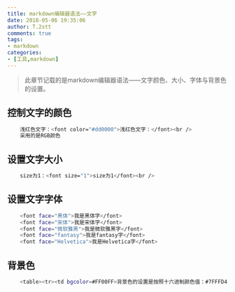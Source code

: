 ```yaml
---
title: markdown编辑器语法——文字
date: 2018-05-06 19:35:06
author: T.2stt
comments: true
tags:
- markdown
categories:
- [工具,markdown]
---
```


>此章节记载的是markdown编辑器语法——文字颜色、大小、字体与背景色的设置。

## 控制文字的颜色
``` bash
	浅红色文字：<font color="#dd0000">浅红色文字：</font><br /> 
	采用的是RGB颜色 
```
## 设置文字大小
``` bash
	size为1：<font size="1">size为1</font><br /> 
```
## 设置文字字体
``` bash
	<font face="黑体">我是黑体字</font>
	<font face="宋体">我是宋体字</font>
	<font face="微软雅黑">我是微软雅黑字</font>
	<font face="fantasy">我是fantasy字</font>
	<font face="Helvetica">我是Helvetica字</font>
```
## 背景色
``` bash
	<table><tr><td bgcolor=#FF00FF>背景色的设置是按照十六进制颜色值：#7FFFD4</td></tr></table>
```